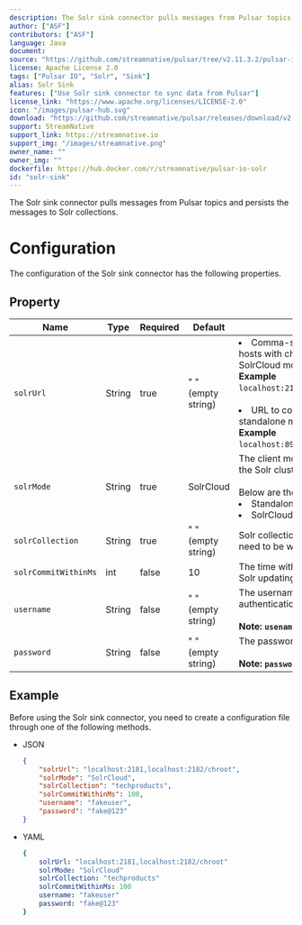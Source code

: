 ```yaml
---
description: The Solr sink connector pulls messages from Pulsar topics and persists the messages to Solr collections.
author: ["ASF"]
contributors: ["ASF"]
language: Java
document: 
source: "https://github.com/streamnative/pulsar/tree/v2.11.3.2/pulsar-io/solr"
license: Apache License 2.0
tags: ["Pulsar IO", "Solr", "Sink"]
alias: Solr Sink
features: ["Use Solr sink connector to sync data from Pulsar"]
license_link: "https://www.apache.org/licenses/LICENSE-2.0"
icon: "/images/pulsar-hub.svg"
download: "https://github.com/streamnative/pulsar/releases/download/v2.11.3.2/pulsar-io-solr-2.11.3.2.nar"
support: StreamNative
support_link: https://streamnative.io
support_img: "/images/streamnative.png"
owner_name: ""
owner_img: ""
dockerfile: https://hub.docker.com/r/streamnative/pulsar-io-solr
id: "solr-sink"
---
```


The Solr sink connector pulls messages from Pulsar topics and persists the messages to Solr collections.

# Configuration

The configuration of the Solr sink connector has the following properties.

## Property

| Name | Type|Required | Default | Description 
|------|----------|----------|---------|-------------|
| `solrUrl` | String|true|" " (empty string) | <li>Comma-separated zookeeper hosts with chroot used in the SolrCloud mode. <br>**Example**<br>`localhost:2181,localhost:2182/chroot` <br><br><li>URL to connect to Solr used in standalone mode. <br>**Example**<br>`localhost:8983/solr` |
| `solrMode` | String|true|SolrCloud| The client mode when interacting with the Solr cluster. <br><br>Below are the available options:<br><li>Standalone<br><li> SolrCloud|
| `solrCollection` |String|true| " " (empty string) | Solr collection name to which records need to be written. |
| `solrCommitWithinMs` |int| false|10 | The time within million seconds for Solr updating commits.|
| `username` |String|false|  " " (empty string) | The username for basic authentication.<br><br>**Note: `usename` is case-sensitive.** |
| `password` | String|false|  " " (empty string) | The password for basic authentication. <br><br>**Note: `password` is case-sensitive.** |


## Example

Before using the Solr sink connector, you need to create a configuration file through one of the following methods.

* JSON

    ```json
    {
        "solrUrl": "localhost:2181,localhost:2182/chroot",
        "solrMode": "SolrCloud",
        "solrCollection": "techproducts",
        "solrCommitWithinMs": 100,
        "username": "fakeuser",
        "password": "fake@123"
    }
    ```

* YAML

    ```yaml
    {
        solrUrl: "localhost:2181,localhost:2182/chroot"
        solrMode: "SolrCloud"
        solrCollection: "techproducts"
        solrCommitWithinMs: 100
        username: "fakeuser"
        password: "fake@123"
    }
    ```

